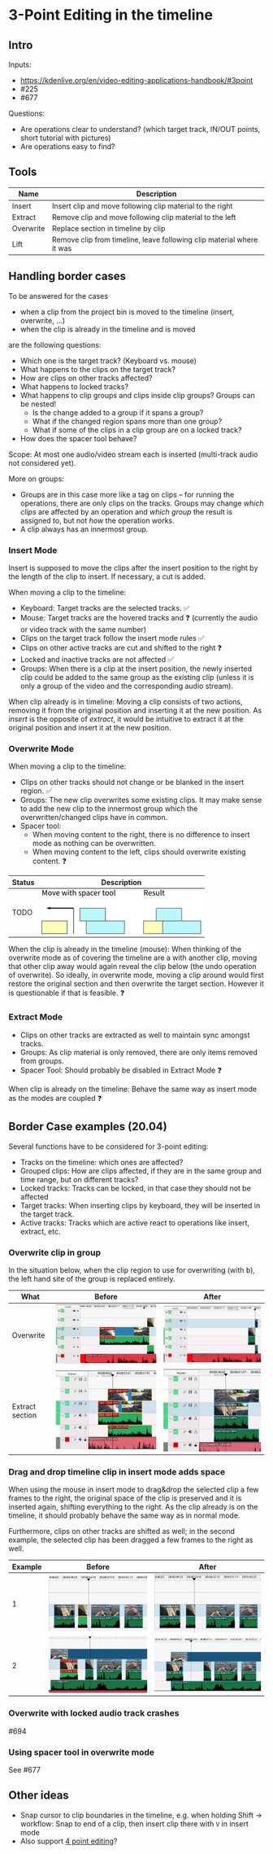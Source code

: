 # 3-Point Editing in the timeline

## Intro

Inputs:

* https://kdenlive.org/en/video-editing-applications-handbook/#3point
* #225
* #677

Questions:

* Are operations clear to understand? (which target track, IN/OUT points, short tutorial with pictures)
* Are operations easy to find?

## Tools

| Name | Description |
| --- |  --- |
| Insert |  Insert clip and move following clip material to the right
| Extract | Remove clip and move following clip material to the left
| Overwrite |  Replace section in timeline by clip
| Lift |  Remove clip from timeline, leave following clip material where it was


## Handling border cases

To be answered for the cases

* when a clip from the project bin is moved to the timeline (insert, overwrite, …)
* when the clip is already in the timeline and is moved

are the following questions:

* Which one is the target track? (Keyboard vs. mouse)
* What happens to the clips on the target track?
* How are clips on other tracks affected?
* What happens to locked tracks?
* What happens to clip groups and clips inside clip groups? Groups can be nested!
  * Is the change added to a group if it spans a group?
  * What if the changed region spans more than one group?
  * What if some of the clips in a clip group are on a locked track?
* How does the spacer tool behave?

Scope: At most one audio/video stream each is inserted (multi-track audio not considered yet).

More on groups:

* Groups are in this case more like a tag on clips – for running the operations, there are only clips on the tracks. Groups may change *which clips* are affected by an operation and *which group* the result is assigned to, but not *how* the operation works.
* A clip always has an innermost group.

### Insert Mode

Insert is supposed to move the clips after the insert position to the right by the length of the clip to insert. If necessary, a cut is added.

When moving a clip to the timeline:

* Keyboard: Target tracks are the selected tracks. :white_check_mark: 
* Mouse: Target tracks are the hovered tracks and :question: (currently the audio or video track with the same number)
* Clips on the target track follow the insert mode rules :white_check_mark: 
* Clips on other active tracks are cut and shifted to the right :question: 
* Locked and inactive tracks are not affected :white_check_mark: 
* Groups: When there is a clip at the insert position, the newly inserted clip could be added to the same group as the existing clip (unless it is only a group of the video and the corresponding audio stream).

When clip already is in timeline: Moving a clip consists of two actions, removing it from the original position and inserting it at the new position. As *insert* is the opposite of *extract*, it would be intuitive to extract it at the original position and insert it at the new position.


### Overwrite Mode

When moving a clip to the timeline:

* Clips on other tracks should not change or be blanked in the insert region. :white_check_mark: 
* Groups: The new clip overwrites some existing clips. It may make sense to add the new clip to the innermost group which the overwritten/changed clips have in common.
* Spacer tool:
  * When moving content to the right, there is no difference to insert mode as nothing can be overwritten.
  * When moving content to the left, clips should overwrite existing content. :question: 

|Status|Description|
|---|---|
| TODO | ![image](uploads/57d1c7b9152fc849168c86ae74e2fff8/image.png) |

When the clip is already in the timeline (mouse): When thinking of the overwrite mode as of covering the timeline are a with another clip, moving that other clip away would again reveal the clip below (the undo operation of overwrite). So ideally, in overwrite mode, moving a clip around would first restore the original section and then overwrite the target section. However it is questionable if that is feasible. :question: 


### Extract Mode

* Clips on other tracks are extracted as well to maintain sync amongst tracks.
* Groups: As clip material is only removed, there are only items removed from groups.
* Spacer Tool: Should probably be disabled in Extract Mode :question:

When clip is already on the timeline: Behave the same way as insert mode as the modes are coupled :question: 



## Border Case examples (20.04)

Several functions have to be considered for 3-point editing:

* Tracks on the timeline: which ones are affected?
* Grouped clips: How are clips affected, if they are in the same group and time range, but on different tracks?
* Locked tracks: Tracks can be locked, in that case they should not be affected
* Target tracks: When inserting clips by keyboard, they will be inserted in the target track.
* Active tracks: Tracks which are active react to operations like insert, extract, etc.

### Overwrite clip in group

In the situation below, when the clip region to use for overwriting (with <kbd>b</kbd>), the left hand site of the group is replaced entirely.

| What |Before | After |
|---|---|--|
| Overwrite | ![image](uploads/33f81ef16dde4e8daad7b97f80b733c2/image.png) | ![image](uploads/ba1c54525135f43b58edb8d5699fa17a/image.png) |
| Extract section | ![image](uploads/84eb979c78541d9be8e4767914363b0a/image.png) | ![image](uploads/102acea957f31b2690db728e5b010505/image.png) |


### Drag and drop timeline clip in insert mode adds space

When using the mouse in insert mode to drag&drop the selected clip a few frames to the right, the original space of the clip is preserved and it is inserted again, shifting everything to the right. As the clip already is on the timeline, it should probably behave the same way as in normal mode.

Furthermore, clips on other tracks are shifted as well; in the second example, the selected clip has been dragged a few frames to the right as well.

| Example| Before | After |
|---|---|---|
|1| ![image](uploads/35b118c0f1e85648afd583422de48492/image.png) | ![image](uploads/79f4f0d8d7b30507e12e988cc3191d96/image.png) |
|2| ![image](uploads/cdf48e42e270f38f491f616543a255d2/image.png) | ![image](uploads/5ac983ed48f80f11848cfc252d1d72bc/image.png) |


### Overwrite with locked audio track crashes

#694


### Using spacer tool in overwrite mode

See #677


## Other ideas

* Snap cursor to clip boundaries in the timeline, e.g. when holding Shift → workflow: Snap to end of a clip, then insert clip there with `V` in insert mode
* Also support [4 point editing](https://www.premiumbeat.com/blog/3-and-4-point-editing-premiere-pro/)?